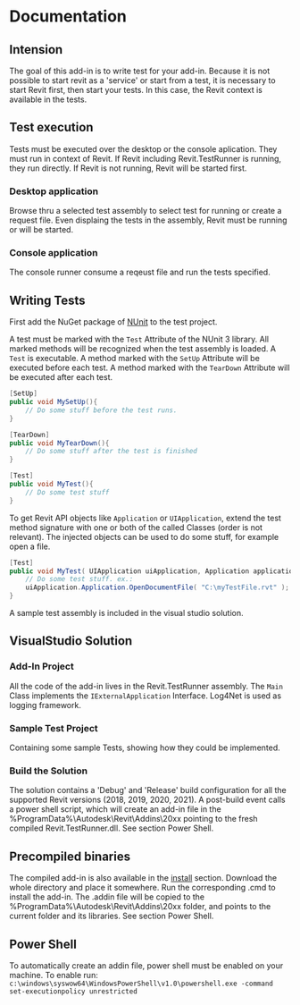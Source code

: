 # Documentation
## Intension
The goal of this add-in is to write test for your add-in. Because it is not possible to start revit as a 'service' or start from a test, it is necessary to start Revit first, then start your tests. In this case, the Revit context is available in the tests.

## Test execution
Tests must be executed over the desktop or the console aplication. They must run in context of Revit. If Revit including Revit.TestRunner is running, they run directly. If Revit is not running, Revit will be started first.

### Desktop application
Browse thru a selected test assembly to select test for running or create a request file. Even displaing the tests in the assembly, Revit must be running or will be started.

### Console application
The console runner consume a reqeust file and run the tests specified.

## Writing Tests
First add the NuGet package of [NUnit](https://www.nuget.org/packages/NUnit/) to the test project.

A test must be marked with the ```Test``` Attribute of the NUnit 3 library. All marked methods will be recognized when the test assembly is loaded. A ```Test``` is executable. 
A method marked with the ```SetUp``` Attribute will be executed before each test.
A method marked with the ```TearDown``` Attribute will be executed after each test.

```C#
[SetUp]
public void MySetUp(){
    // Do some stuff before the test runs.
}

[TearDown]
public void MyTearDown(){
    // Do some stuff after the test is finished
}

[Test]
public void MyTest(){
    // Do some test stuff
}
```


To get Revit API objects like ```Application``` or ```UIApplication```, extend the test method signature with one or both of the called Classes (order is not relevant). The injected objects can be used to do some stuff, for example open a file.

```C#
[Test]
public void MyTest( UIApplication uiApplication, Application application ){
    // Do some test stuff. ex.:
    uiApplication.Application.OpenDocumentFile( "C:\myTestFile.rvt" );
}
```

A sample test assembly is included in the visual studio solution.


## VisualStudio Solution
### Add-In Project
All the code of the add-in lives in the Revit.TestRunner assembly. The ```Main``` Class implements the ```IExternalApplication``` Interface. Log4Net is used as logging framework. 

### Sample Test Project
Containing some sample Tests, showing how they could be implemented.

### Build the Solution
The solution contains a 'Debug' and 'Release' build configuration for all the supported Revit versions (2018, 2019, 2020, 2021). A post-build event calls a power shell script, which will create an add-in file in the %ProgramData%\Autodesk\Revit\Addins\20xx pointing to the fresh compiled Revit.TestRunner.dll. See section Power Shell.


## Precompiled binaries
The compiled add-in is also available in the [install](../install) section. Download the whole directory and place it somewhere. Run the corresponding .cmd to install the add-in. The .addin file will be copied to the %ProgramData%\Autodesk\Revit\Addins\20xx folder, and points to the current folder and its libraries. See section Power Shell.


## Power Shell
To automatically create an addin file, power shell must be enabled on your machine. To enable run: ```c:\windows\syswow64\WindowsPowerShell\v1.0\powershell.exe -command set-executionpolicy unrestricted```